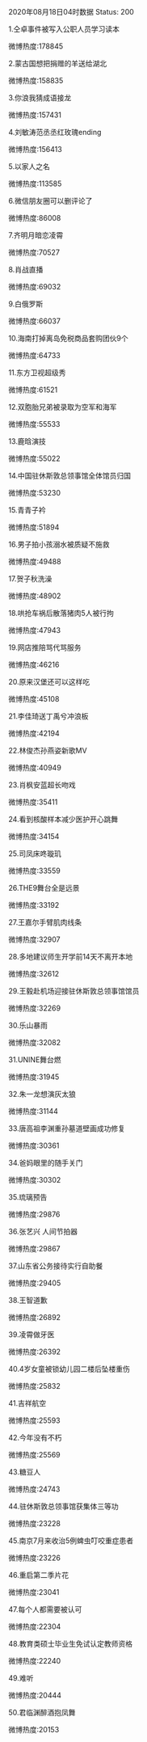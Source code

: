 2020年08月18日04时数据
Status: 200

1.仝卓事件被写入公职人员学习读本

微博热度:178845

2.蒙古国想把捐赠的羊送给湖北

微博热度:158835

3.你浪我猜成语接龙

微博热度:157431

4.刘敏涛范丞丞红玫瑰ending

微博热度:156413

5.以家人之名

微博热度:113585

6.微信朋友圈可以删评论了

微博热度:86008

7.齐明月暗恋凌霄

微博热度:70527

8.肖战直播

微博热度:69032

9.白俄罗斯

微博热度:66037

10.海南打掉离岛免税商品套购团伙9个

微博热度:64733

11.东方卫视超级秀

微博热度:61521

12.双胞胎兄弟被录取为空军和海军

微博热度:55533

13.鹿晗演技

微博热度:55022

14.中国驻休斯敦总领事馆全体馆员归国

微博热度:53230

15.青青子衿

微博热度:51894

16.男子拍小孩溺水被质疑不施救

微博热度:49488

17.贺子秋洗澡

微博热度:48902

18.哄抢车祸后散落猪肉5人被行拘

微博热度:47943

19.网店推陪骂代骂服务

微博热度:46216

20.原来汉堡还可以这样吃

微博热度:45108

21.李佳琦送丁禹兮冲浪板

微博热度:42194

22.林俊杰孙燕姿新歌MV

微博热度:40949

23.肖枫安蓝超长吻戏

微博热度:35411

24.看到核酸样本减少医护开心跳舞

微博热度:34154

25.司凤床咚璇玑

微博热度:33559

26.THE9舞台全是远景

微博热度:33192

27.王嘉尔手臂肌肉线条

微博热度:32907

28.多地建议师生开学前14天不离开本地

微博热度:32612

29.王毅赴机场迎接驻休斯敦总领事馆馆员

微博热度:32269

30.乐山暴雨

微博热度:32082

31.UNINE舞台燃

微博热度:31945

32.朱一龙想演灰太狼

微博热度:31144

33.唐高祖李渊重孙墓道壁画成功修复

微博热度:30361

34.爸妈眼里的随手关门

微博热度:30302

35.琉璃预告

微博热度:29876

36.张艺兴 人间节拍器

微博热度:29867

37.山东省公务接待实行自助餐

微博热度:29405

38.王智道歉

微博热度:26892

39.凌霄做牙医

微博热度:26392

40.4岁女童被锁幼儿园二楼后坠楼重伤

微博热度:25832

41.吉祥航空

微博热度:25593

42.今年没有不朽

微博热度:25569

43.糖豆人

微博热度:24743

44.驻休斯敦总领事馆获集体三等功

微博热度:23228

45.南京7月来收治5例蜱虫叮咬重症患者

微博热度:23226

46.重启第二季片花

微博热度:23041

47.每个人都需要被认可

微博热度:22304

48.教育类硕士毕业生免试认定教师资格

微博热度:22240

49.难听

微博热度:20444

50.君临渊醉酒抱凤舞

微博热度:20153

